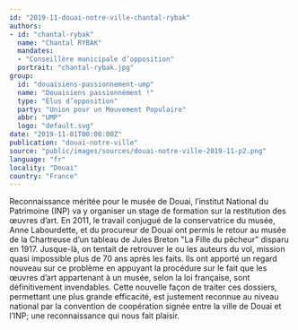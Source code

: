 ```yaml
---
id: "2019-11-douai-notre-ville-chantal-rybak"
authors:
- id: "chantal-rybak"
  name: "Chantal RYBAK"
  mandates: 
  - "Conseillère municipale d’opposition"
  portrait: "chantal-rybak.jpg"
group:
  id: "douaisiens-passionnement-ump"
  name: "Douaisiens passionnément !"
  type: "Élus d’opposition"
  party: "Union pour un Mouvement Populaire"
  abbr: "UMP"
  logo: "default.svg"
date: "2019-11-01T00:00:00Z"
publication: "douai-notre-ville"
source: "public/images/sources/douai-notre-ville-2019-11-p2.png"
language: "fr"
locality: "Douai"
country: "France"
---
```


Reconnaissance méritée pour le musée de Douai, l’institut National du Patrimoine (INP) va y organiser un stage de formation sur la restitution des œuvres d’art. En 2011, le travail conjugué de la conservatrice du musée, Anne Labourdette, et du procureur de Douai ont permis le retour au musée de la Chartreuse d’un tableau de Jules Breton "La Fille du pêcheur" disparu en 1917. Jusque-là, on tentait de retrouver le ou les auteurs du vol, mission quasi impossible plus de 70 ans après les faits. Ils ont apporté un regard nouveau sur ce problème en appuyant la procédure sur le fait que les œuvres d’art appartenant à un musée, selon la loi française, sont définitivement invendables.  Cette nouvelle façon de traiter ces dossiers, permettant une plus grande efficacité, est justement reconnue au niveau national par la convention de coopération signée entre la ville de Douai et l’INP; une reconnaissance qui nous fait plaisir.
